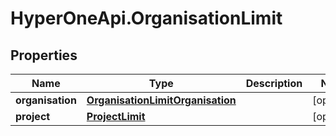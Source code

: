 # HyperOneApi.OrganisationLimit

## Properties

Name | Type | Description | Notes
------------ | ------------- | ------------- | -------------
**organisation** | [**OrganisationLimitOrganisation**](OrganisationLimitOrganisation.md) |  | [optional] 
**project** | [**ProjectLimit**](ProjectLimit.md) |  | [optional] 


